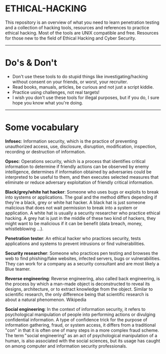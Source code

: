 # ETHICAL-HACKING

This repository is an overview of what you need to learn penetration testing and a collection of hacking tools, resources and references to practice ethical hacking. Most of the tools are UNIX compatible and free. Resources for those new to the field of Ethical Hacking and Cyber Security.

---
# Do's & Don't
- Don't use these tools to do stupid things like investigating/hacking without consent on your friends, or worst, your recruiter.
- Read books, manuals, articles, be curious and not just a script kiddie.
- Practice using challenges, not real targets!
- I wish you don't use these tools for illegal purposes, but if you do, I sure hope you know what you're doing.

---
# Some vocabulary

<b>Infosec</b>: Information security, which is the practice of preventing unauthorized access, use, disclosure, disruption, modification, inspection, recording or destruction of information. <br>

<b>Opsec</b>: Operations security, which is a process that identifies critical information to determine if friendly actions can be observed by enemy intelligence, determines if information obtained by adversaries could be interpreted to be useful to them, and then executes selected measures that eliminate or reduce adversary exploitation of friendly critical information. <br>

<b>Black/grey/white hat hacker</b>: Someone who uses bugs or exploits to break into systems or applications. The goal and the method differs depending if they're a black, grey or white hat hacker. A black hat is just someone malicious that does not wait permission to break into a system or application. A white hat is usually a security researcher who practice ethical hacking. A grey hat is just in the middle of these two kind of hackers, they might want to be malicious if it can be benefit (data breach, money, whistleblowing ...). <br>

<b>Penetration tester</b>: An ethical hacker who practices security, tests applications and systems to prevent intrusions or find vulnerabilities.

<b>Security researcher</b>: Someone who practices pen testing and browses the web to find phishing/fake websites, infected servers, bugs or vulnerabilities. They can work for a company as a security consultant and are most likely a Blue teamer.

<b>Reverse engineering</b>: Reverse engineering, also called back engineering, is the process by which a man-made object is deconstructed to reveal its designs, architecture, or to extract knowledge from the object. Similar to scientific research, the only difference being that scientific research is about a natural phenomenon. Wikipedia

<b>Social engineering</b>: In the context of information security, it refers to psychological manipulation of people into performing actions or divulging confidential information. A type of confidence trick for the purpose of information gathering, fraud, or system access, it differs from a traditional "con" in that it is often one of many steps in a more complex fraud scheme. The term "social engineering" as an act of psychological manipulation of a human, is also associated with the social sciences, but its usage has caught on among computer and information security professionals.
